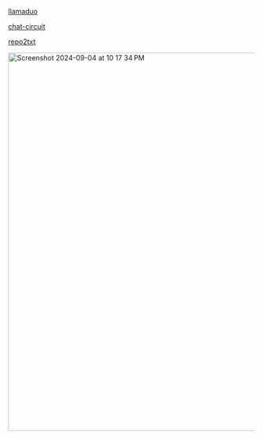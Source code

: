 [llamaduo](https://github.com/deep-diver/llamaduo/blob/main/notebooks/Multi_Task_Comparisons.ipynb)

[chat-circuit](https://github.com/namuan/chat-circuit)

[repo2txt](https://github.com/abinthomasonline/repo2txt)

<img width="772" alt="Screenshot 2024-09-04 at 10 17 34 PM" src="https://github.com/user-attachments/assets/e6aa4606-feb3-4521-9409-5322749535ac">
